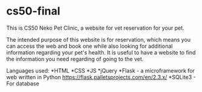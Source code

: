 # cs50-final
This is CS50 
Neko Pet Clinic, a website for vet reservation for your pet.

The intended purpose of this website is for reservation, which means you can access the web and book one while also looking for additional information regarding your pet's health. It is useful to have a website to find the information you need regarding of going to the vet. 

Languages used:
*HTML
*CSS
*JS
*jQuery 
*Flask - a microframework for web written in Python https://flask.palletsprojects.com/en/2.3.x/
*SQLite3 - For database 

